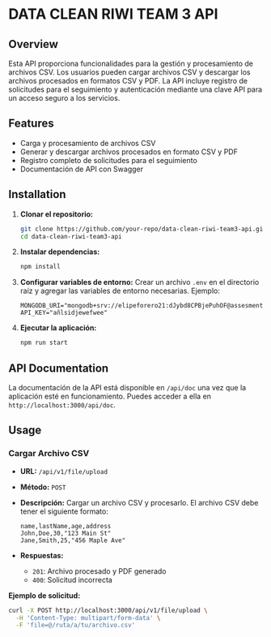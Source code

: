 # DATA CLEAN RIWI TEAM 3 API

## Overview

Esta API proporciona funcionalidades para la gestión y procesamiento de archivos CSV. Los usuarios pueden cargar archivos CSV y descargar los archivos procesados en formatos CSV y PDF. La API incluye registro de solicitudes para el seguimiento y autenticación mediante una clave API para un acceso seguro a los servicios.

## Features

- Carga y procesamiento de archivos CSV
- Generar y descargar archivos procesados en formato CSV y PDF
- Registro completo de solicitudes para el seguimiento
- Documentación de API con Swagger

## Installation

1. **Clonar el repositorio:**
    ```bash
    git clone https://github.com/your-repo/data-clean-riwi-team3-api.git
    cd data-clean-riwi-team3-api
    ```

2. **Instalar dependencias:**
    ```bash
    npm install
    ```

3. **Configurar variables de entorno:**
    Crear un archivo `.env` en el directorio raíz y agregar las variables de entorno necesarias. Ejemplo:
    ```env
    MONGODB_URI="mongodb+srv://elipeforero21:dJybd8CPBjePuhOF@assesment.yugiws4.mongodb.net/"
    API_KEY="añlsidjewefwee"
    ```

4. **Ejecutar la aplicación:**
    ```bash
    npm run start
    ```

## API Documentation

La documentación de la API está disponible en `/api/doc` una vez que la aplicación esté en funcionamiento. Puedes acceder a ella en `http://localhost:3000/api/doc`.

## Usage

### Cargar Archivo CSV

- **URL:** `/api/v1/file/upload`
- **Método:** `POST`
- **Descripción:** Cargar un archivo CSV y procesarlo. El archivo CSV debe tener el siguiente formato:

    ```csv
    name,lastName,age,address
    John,Doe,30,"123 Main St"
    Jane,Smith,25,"456 Maple Ave"
    ```

- **Respuestas:**
  - `201`: Archivo procesado y PDF generado
  - `400`: Solicitud incorrecta

**Ejemplo de solicitud:**

```bash
curl -X POST http://localhost:3000/api/v1/file/upload \
  -H 'Content-Type: multipart/form-data' \
  -F 'file=@/ruta/a/tu/archivo.csv'

